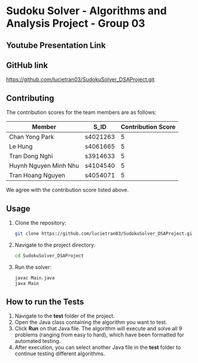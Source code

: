 # Sudoku Solver - Algorithms and Analysis Project - Group 03

## Youtube Presentation Link

<!-- https://youtu.be/mHvwhyJk0Lo?si=yz3FXE4SMF-ts-HF -->

## GitHub link

https://github.com/lucietran03/SudokuSolver_DSAProject.git

## Contributing

The contribution scores for the team members are as follows:

| Member                | S_ID     | Contribution Score |
| --------------------- | -------- | ------------------ |
| Chan Yong Park        | s4021263 | 5                  |
| Le Hung               | s4061665 | 5                  |
| Tran Dong Nghi        | s3914633 | 5                  |
| Huynh Nguyen Minh Nhu | s4104540 | 5                  |
| Tran Hoang Nguyen     | s4054071 | 5                  |

We agree with the contribution score listed above.

## Usage

1. Clone the repository:
    ```bash
    git clone https://github.com/lucietran03/SudokuSolver_DSAProject.git
    ```
2. Navigate to the project directory:
    ```bash
    cd SudokuSolver_DSAProject
    ```
3. Run the solver:
    ```bash
    javac Main.java
    java Main


## How to run the Tests
1. Navigate to the **test** folder of the project.
2. Open the Java class containing the algorithm you want to test.
3. Click **Run** on that Java file. The algorithm will execute and solve all 9 problems (ranging from easy to hard), which have been formatted for automated testing.
4. After execution, you can select another Java file in the **test** folder to continue testing different algorithms.
